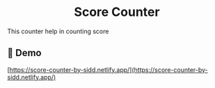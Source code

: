 <h1 align="center" id="title">Score Counter</h1>

<p id="description">This counter help in counting score</p>

<h2>🚀 Demo</h2>

[https://score-counter-by-sidd.netlify.app/](https://score-counter-by-sidd.netlify.app/)
